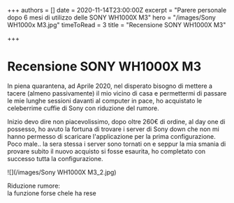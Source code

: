 +++
authors = []
date = 2020-11-14T23:00:00Z
excerpt = "Parere personale dopo 6 mesi di utilizzo delle SONY WH1000X M3"
hero = "/images/Sony WH1000x M3.jpg"
timeToRead = 3
title = "Recensione SONY WH1000X M3"

+++
# Recensione SONY WH1000X M3

In piena quarantena, ad Aprile 2020, nel disperato bisogno di mettere a tacere (almeno passivamente) il mio vicino di casa e permettermi di passare le mie lunghe sessioni davanti al computer in pace,  ho acquistato le celeberrime cuffie di Sony con riduzione del rumore.

Inizio devo dire non piacevolissimo, dopo oltre 260€ di ordine, al day one di possesso, ho avuto la fortuna di trovare i server di Sony down che non mi hanno permesso di scaricare l'applicazione per la prima configurazione.  
Poco male.. la sera stessa i server sono tornati on e seppur la mia smania di provare subito il nuovo acquisto si fosse esaurita, ho completato con successo tutta la configurazione.

![](/images/Sony WH1000X M3_2.jpg)

Riduzione rumore:  
la funzione forse chele ha rese
